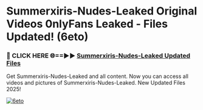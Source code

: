 # Summerxiris-Nudes-Leaked Original Videos 0nlyFans Leaked - Files Updated! (6eto)

<h3>🔴 CLICK HERE 🌐==►► <a href="https://tinyurl.com/4mcuefdz" rel="nofollow">Summerxiris-Nudes-Leaked Updated Files</a></h3>

Get Summerxiris-Nudes-Leaked and all content. Now you can access all videos and pictures of Summerxiris-Nudes-Leaked. New Updated Files 2025!

[![6eto](https://i.imgur.com/StAQSOY.gif)](https://tinyurl.com/4mcuefdz)

